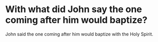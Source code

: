 # With what did John say the one coming after him would baptize?

John said the one coming after him would baptize with the Holy Spirit.
